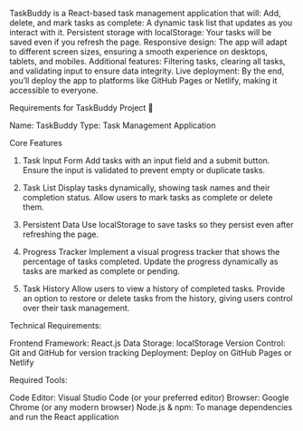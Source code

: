 
TaskBuddy is a React-based task management application that will:
Add, delete, and mark tasks as complete: A dynamic task list that updates as you interact with it.
Persistent storage with localStorage: Your tasks will be saved even if you refresh the page.
Responsive design: The app will adapt to different screen sizes, ensuring a smooth experience on desktops, tablets, and mobiles.
Additional features: Filtering tasks, clearing all tasks, and validating input to ensure data integrity.
Live deployment: By the end, you’ll deploy the app to platforms like GitHub Pages or Netlify, making it accessible to everyone.

Requirements for TaskBuddy Project 📝

Name: TaskBuddy
Type: Task Management Application

Core Features
1. Task Input Form
Add tasks with an input field and a submit button.
Ensure the input is validated to prevent empty or duplicate tasks.

2. Task List
Display tasks dynamically, showing task names and their completion status.
Allow users to mark tasks as complete or delete them.

3. Persistent Data
Use localStorage to save tasks so they persist even after refreshing the page.

4. Progress Tracker
Implement a visual progress tracker that shows the percentage of tasks completed.
Update the progress dynamically as tasks are marked as complete or pending.

5. Task History
Allow users to view a history of completed tasks.
Provide an option to restore or delete tasks from the history, giving users control over their task management.

Technical Requirements: 

Frontend Framework: React.js
Data Storage: localStorage
Version Control: Git and GitHub for version tracking
Deployment: Deploy on GitHub Pages or Netlify

Required Tools: 

Code Editor: Visual Studio Code (or your preferred editor)
Browser: Google Chrome (or any modern browser)
Node.js & npm: To manage dependencies and run the React application

